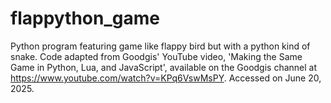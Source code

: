# flappython_game
Python program featuring game like flappy bird but with a python kind of snake.
Code adapted from Goodgis' YouTube video, 'Making the Same Game in Python, Lua, and JavaScript', available on the Goodgis channel at https://www.youtube.com/watch?v=KPq6VswMsPY. Accessed on June 20, 2025.
